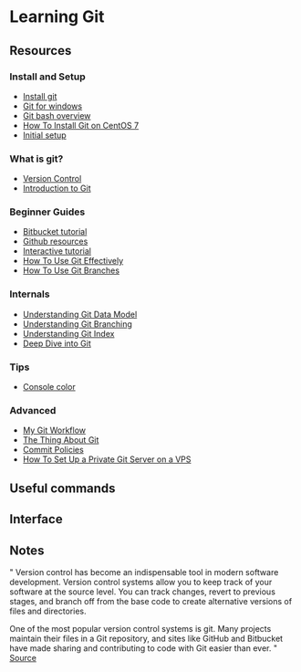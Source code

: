 # Learning Git

## Resources

### Install and Setup

- [Install git](https://www.atlassian.com/git/tutorials/install-git)
- [Git for windows](https://gitforwindows.org/)
- [Git bash overview](https://www.atlassian.com/git/tutorials/git-bash)
- [How To Install Git on CentOS 7](https://www.digitalocean.com/community/tutorials/how-to-install-git-on-centos-7)
- [Initial setup](https://git-scm.com/book/en/v2/Getting-Started-First-Time-Git-Setup)

### What is git?

- [Version Control](https://git-scm.com/book/en/v2/Getting-Started-About-Version-Control)
- [Introduction to Git](https://www.notion.so/Introduction-to-Git-ac396a0697704709a12b6a0e545db049)

### Beginner Guides

- [Bitbucket tutorial](https://www.atlassian.com/git/tutorials/learn-git-with-bitbucket-cloud)
- [Github resources](http://try.github.io/)
- [Interactive tutorial](https://learngitbranching.js.org/)
- [How To Use Git Effectively](https://www.digitalocean.com/community/tutorials/how-to-use-git-effectively)
- [How To Use Git Branches](https://www.digitalocean.com/community/tutorials/how-to-use-git-branches)

### Internals

- [Understanding Git Data Model](https://hackernoon.com/https-medium-com-zspajich-understanding-git-data-model-95eb16cc99f5)
- [Understanding Git Branching](https://hackernoon.com/understanding-git-branching-2662f5882f9)
- [Understanding Git Index](https://hackernoon.com/understanding-git-index-4821a0765cf)
- [Deep Dive into Git](https://www.youtube.com/watch?v=dBSHLb1B8sw)

### Tips

- [Console color](https://stackoverflow.com/questions/10998792/how-to-color-the-git-console#13075208)

### Advanced

- [My Git Workflow](https://blog.osteele.com/2008/05/my-git-workflow/)
- [The Thing About Git](https://tomayko.com/blog/2008/the-thing-about-git)
- [Commit Policies](https://blog.osteele.com/2008/05/commit-policies/)
- [How To Set Up a Private Git Server on a VPS](https://www.digitalocean.com/community/tutorials/how-to-set-up-a-private-git-server-on-a-vps)

## Useful commands

## Interface

## Notes

"
Version control has become an indispensable tool in modern software
development. Version control systems allow you to keep track of your software
at the source level. You can track changes, revert to previous stages, and
branch off from the base code to create alternative versions of files and
directories.

One of the most popular version control systems is git. Many projects maintain
their files in a Git repository, and sites like GitHub and Bitbucket have made
sharing and contributing to code with Git easier than ever.
"
[Source](https://www.digitalocean.com/community/tutorials/how-to-install-git-on-centos-7)
